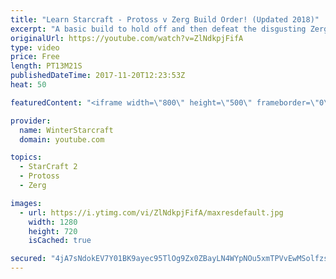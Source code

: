 ```yaml
---
title: "Learn Starcraft - Protoss v Zerg Build Order! (Updated 2018)"
excerpt: "A basic build to hold off and then defeat the disgusting Zerg! Meant for lower level players who have little direction, not for high level players looking for the dankest meta :) -- Watch live at https://www.twitch.tv/wintergaming"
originalUrl: https://youtube.com/watch?v=ZlNdkpjFifA
type: video
price: Free
length: PT13M21S
publishedDateTime: 2017-11-20T12:23:53Z
heat: 50

featuredContent: "<iframe width=\"800\" height=\"500\" frameborder=\"0\" src=\"https://www.youtube.com/embed/ZlNdkpjFifA\" allow=\"accelerometer; autoplay; encrypted-media; gyroscope; picture-in-picture\" allowfullscreen></iframe>"

provider:
  name: WinterStarcraft
  domain: youtube.com

topics:
  - StarCraft 2
  - Protoss
  - Zerg

images:
  - url: https://i.ytimg.com/vi/ZlNdkpjFifA/maxresdefault.jpg
    width: 1280
    height: 720
    isCached: true

secured: "4jA7sNdokEV7Y01BK9ayec95TlOg9Zx0ZBayLN4WYpNOu5xmTPVvEwMSolfzsLgz2cfJkTPUKXNvRZBjJ7ROviBnZKmZtUWEXtFk4PzsaCp5LL+54cElAKi1DDng/msjs2sEJKuUYYQ3Ori/gbTdNbQyQRkVyNvVUA9WXYF14ojIOVl+pY7hEAZ9ovqrXASEUd8G8tcN6+QeZ4Bt6EknipC+el3G18mtTdMiFL766EgyALOgiTIbpUxnKCNNY+yS4eVr39QPRs+ZZPR0MmN1HI/Pp/5y3IOeJ0/TkaNSlaRzkhM8/KRxSbWbjsyJmRdUOzlknT/24P2UqOOs5Q2yOG7jtXTzPqOIwJKHfv5mJBc+xQP39KK9Ii35fZk57dQNenRGTg6/E5yEpqTA7QvSH7u29RhKcJSObxcvB1dEc2g=;cLV5ozZmqGTnNZFNdm430w=="
---
```


